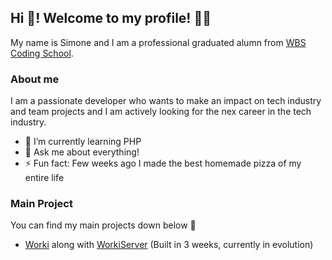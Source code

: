 ## Hi 👋! Welcome to my profile! 👨‍💻

My name is Simone and I am a professional graduated alumn from [WBS Coding School](https://www.wbscodingschool.com/).

### About me

I am a passionate developer who wants to make an impact on tech industry and team projects and I am actively looking for the nex career in the tech industry.

- 🌱 I’m currently learning PHP
- 💬 Ask me about everything!
- ⚡ Fun fact: Few weeks ago I made the best homemade pizza of my entire life


### Main Project 

You can find my main projects down below 🔽

- [Worki](https://github.com/simo54/worki) along with [WorkiServer](https://github.com/simo54/workiServer) (Built in 3 weeks, currently in evolution)
